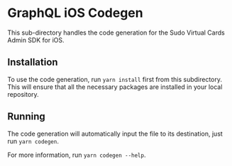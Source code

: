 # GraphQL iOS Codegen

This sub-directory handles the code generation for the Sudo Virtual Cards Admin SDK for iOS.

## Installation

To use the code generation, run `yarn install` first from this subdirectory. This will ensure that all the necessary packages are installed in your local repository.

## Running

The code generation will automatically input the file to its destination, just run `yarn codegen`.

For more information, run `yarn codegen --help`.
